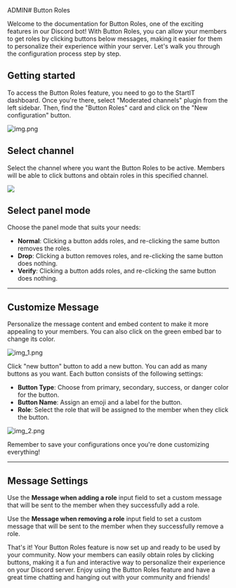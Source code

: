 ADMIN# Button Roles

Welcome to the documentation for Button Roles, one of the exciting features in our Discord bot! With Button Roles, you
can allow your members to get roles by clicking buttons below messages, making it easier for them to personalize their
experience within your server. Let's walk you through the configuration process step by step.

## Getting started

To access the Button Roles feature, you need to go to the StartIT dashboard. Once you're there, select "Moderated
channels" plugin from the left sidebar. Then, find the "Button Roles" card and click on the "New configuration" button.

![img.png](../assets/v44.png)

## Select channel

Select the channel where you want the Button Roles to be active. Members will be able to click buttons and obtain
roles in this specified channel.

![](../assets/v31.png)

## Select panel mode

Choose the panel mode that suits your needs:
  - **Normal**: Clicking a button adds roles, and re-clicking the same button removes the roles.
  - **Drop**: Clicking a button removes roles, and re-clicking the same button does nothing.
  - **Verify**: Clicking a button adds roles, and re-clicking the same button does nothing.

---

## Customize Message

Personalize the message content and embed content to make it more appealing to your members. You can also click on the
green embed bar to change its color.

![img_1.png](../assets/v45.png)

Click "new button" button to add a new button. You can add as many buttons as you want. Each button consists of the
following settings:

  - **Button Type**: Choose from primary, secondary, success, or danger color for the button.
  - **Button Name**: Assign an emoji and a label for the button.
  - **Role**: Select the role that will be assigned to the member when they click the button.

![img_2.png](../assets/v46.png)

Remember to save your configurations once you're done customizing everything!

---

## Message Settings

Use the **Message when adding a role** input field to set a custom message that will be sent to the member when they
successfully add a role.

Use the **Message when removing a role** input field to set a custom message that will be sent to the member when they
successfully remove a role.

That's it! Your Button Roles feature is now set up and ready to be used by your community. Now your members can easily
obtain roles by clicking buttons, making it a fun and interactive way to personalize their experience on your Discord
server. Enjoy using the Button Roles feature and have a great time chatting and hanging out with your community and
friends!
